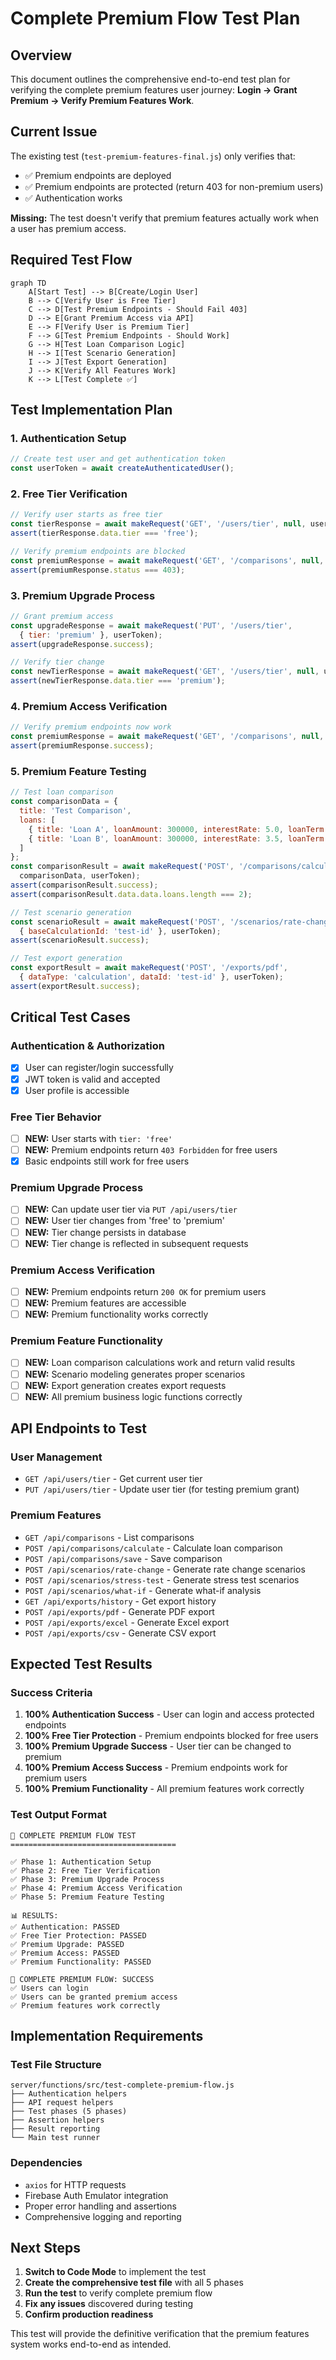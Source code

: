 # Complete Premium Flow Test Plan

## Overview

This document outlines the comprehensive end-to-end test plan for verifying the complete premium features user journey: **Login → Grant Premium → Verify Premium Features Work**.

## Current Issue

The existing test (`test-premium-features-final.js`) only verifies that:
- ✅ Premium endpoints are deployed
- ✅ Premium endpoints are protected (return 403 for non-premium users)
- ✅ Authentication works

**Missing:** The test doesn't verify that premium features actually work when a user has premium access.

## Required Test Flow

```mermaid
graph TD
    A[Start Test] --> B[Create/Login User]
    B --> C[Verify User is Free Tier]
    C --> D[Test Premium Endpoints - Should Fail 403]
    D --> E[Grant Premium Access via API]
    E --> F[Verify User is Premium Tier]
    F --> G[Test Premium Endpoints - Should Work]
    G --> H[Test Loan Comparison Logic]
    H --> I[Test Scenario Generation]
    I --> J[Test Export Generation]
    J --> K[Verify All Features Work]
    K --> L[Test Complete ✅]
```

## Test Implementation Plan

### 1. Authentication Setup
```javascript
// Create test user and get authentication token
const userToken = await createAuthenticatedUser();
```

### 2. Free Tier Verification
```javascript
// Verify user starts as free tier
const tierResponse = await makeRequest('GET', '/users/tier', null, userToken);
assert(tierResponse.data.tier === 'free');

// Verify premium endpoints are blocked
const premiumResponse = await makeRequest('GET', '/comparisons', null, userToken);
assert(premiumResponse.status === 403);
```

### 3. Premium Upgrade Process
```javascript
// Grant premium access
const upgradeResponse = await makeRequest('PUT', '/users/tier', 
  { tier: 'premium' }, userToken);
assert(upgradeResponse.success);

// Verify tier change
const newTierResponse = await makeRequest('GET', '/users/tier', null, userToken);
assert(newTierResponse.data.tier === 'premium');
```

### 4. Premium Access Verification
```javascript
// Verify premium endpoints now work
const premiumResponse = await makeRequest('GET', '/comparisons', null, userToken);
assert(premiumResponse.success);
```

### 5. Premium Feature Testing
```javascript
// Test loan comparison
const comparisonData = {
  title: 'Test Comparison',
  loans: [
    { title: 'Loan A', loanAmount: 300000, interestRate: 5.0, loanTerm: 30 },
    { title: 'Loan B', loanAmount: 300000, interestRate: 3.5, loanTerm: 30 }
  ]
};
const comparisonResult = await makeRequest('POST', '/comparisons/calculate', 
  comparisonData, userToken);
assert(comparisonResult.success);
assert(comparisonResult.data.data.loans.length === 2);

// Test scenario generation
const scenarioResult = await makeRequest('POST', '/scenarios/rate-change', 
  { baseCalculationId: 'test-id' }, userToken);
assert(scenarioResult.success);

// Test export generation
const exportResult = await makeRequest('POST', '/exports/pdf', 
  { dataType: 'calculation', dataId: 'test-id' }, userToken);
assert(exportResult.success);
```

## Critical Test Cases

### Authentication & Authorization
- [x] User can register/login successfully
- [x] JWT token is valid and accepted
- [x] User profile is accessible

### Free Tier Behavior
- [ ] **NEW:** User starts with `tier: 'free'`
- [ ] **NEW:** Premium endpoints return `403 Forbidden` for free users
- [x] Basic endpoints still work for free users

### Premium Upgrade Process
- [ ] **NEW:** Can update user tier via `PUT /api/users/tier`
- [ ] **NEW:** User tier changes from 'free' to 'premium'
- [ ] **NEW:** Tier change persists in database
- [ ] **NEW:** Tier change is reflected in subsequent requests

### Premium Access Verification
- [ ] **NEW:** Premium endpoints return `200 OK` for premium users
- [ ] **NEW:** Premium features are accessible
- [ ] **NEW:** Premium functionality works correctly

### Premium Feature Functionality
- [ ] **NEW:** Loan comparison calculations work and return valid results
- [ ] **NEW:** Scenario modeling generates proper scenarios
- [ ] **NEW:** Export generation creates export requests
- [ ] **NEW:** All premium business logic functions correctly

## API Endpoints to Test

### User Management
- `GET /api/users/tier` - Get current user tier
- `PUT /api/users/tier` - Update user tier (for testing premium grant)

### Premium Features
- `GET /api/comparisons` - List comparisons
- `POST /api/comparisons/calculate` - Calculate loan comparison
- `POST /api/comparisons/save` - Save comparison
- `POST /api/scenarios/rate-change` - Generate rate change scenarios
- `POST /api/scenarios/stress-test` - Generate stress test scenarios
- `POST /api/scenarios/what-if` - Generate what-if analysis
- `GET /api/exports/history` - Get export history
- `POST /api/exports/pdf` - Generate PDF export
- `POST /api/exports/excel` - Generate Excel export
- `POST /api/exports/csv` - Generate CSV export

## Expected Test Results

### Success Criteria
1. **100% Authentication Success** - User can login and access protected endpoints
2. **100% Free Tier Protection** - Premium endpoints blocked for free users
3. **100% Premium Upgrade Success** - User tier can be changed to premium
4. **100% Premium Access Success** - Premium endpoints work for premium users
5. **100% Premium Functionality** - All premium features work correctly

### Test Output Format
```
🎯 COMPLETE PREMIUM FLOW TEST
=====================================

✅ Phase 1: Authentication Setup
✅ Phase 2: Free Tier Verification  
✅ Phase 3: Premium Upgrade Process
✅ Phase 4: Premium Access Verification
✅ Phase 5: Premium Feature Testing

📊 RESULTS:
✅ Authentication: PASSED
✅ Free Tier Protection: PASSED
✅ Premium Upgrade: PASSED
✅ Premium Access: PASSED
✅ Premium Functionality: PASSED

🎉 COMPLETE PREMIUM FLOW: SUCCESS
✅ Users can login
✅ Users can be granted premium access
✅ Premium features work correctly
```

## Implementation Requirements

### Test File Structure
```
server/functions/src/test-complete-premium-flow.js
├── Authentication helpers
├── API request helpers
├── Test phases (5 phases)
├── Assertion helpers
├── Result reporting
└── Main test runner
```

### Dependencies
- `axios` for HTTP requests
- Firebase Auth Emulator integration
- Proper error handling and assertions
- Comprehensive logging and reporting

## Next Steps

1. **Switch to Code Mode** to implement the test
2. **Create the comprehensive test file** with all 5 phases
3. **Run the test** to verify complete premium flow
4. **Fix any issues** discovered during testing
5. **Confirm production readiness**

This test will provide the definitive verification that the premium features system works end-to-end as intended.